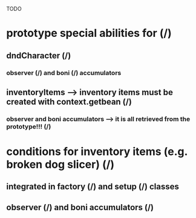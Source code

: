 TODO

# prototype special abilities for (/)
## dndCharacter (/)
### observer (/) and boni (/) accumulators
## inventoryItems --> inventory items must be created with context.getbean (/)
### observer and boni accumulators --> it is all retrieved from the prototype!!! (/)
# conditions for inventory items (e.g. broken dog slicer) (/)
## integrated in factory (/) and setup (/) classes
## observer (/) and boni accumulators (/)
